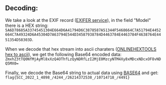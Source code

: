 ## Decoding:

We take a look at the EXIF record ([EXIFER service](https://www.thexifer.net/)), in the field "Model" there is a HEX string:
```5A6D78685A33745451304E664D6A41794D6C3878587A51344F5468664C7A51794E4452664C7A49324D6A45304D7A63794E544D34587938784D4463784E4463784F4638764E4451354D58303D```.

When we decode that hex stream into ascii charaters ([ONLINEHEXTOOLS hex to ascii](https://onlinehextools.com/convert-hex-to-ascii)), we get the following Base64 encoded data:
```ZmxhZ3tTQ0NfMjAyMl8xXzQ4OThfLzQyNDRfLzI2MjE0MzcyNTM4Xy8xMDcxNDcxOF8vNDQ5MX0=```

Finally, we decode the Base64 string to actual data using [BASE64](https://www.base64decode.org/) and get:
```flag{SCC_2022_1_4898_/4244_/26214372538_/10714718_/4491}```